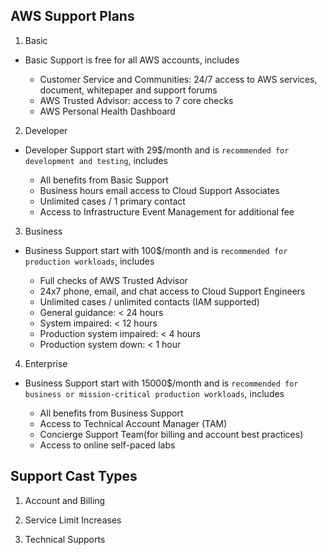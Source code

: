 ## AWS Support Plans

1. Basic

- Basic Support is free for all AWS accounts, includes

  - Customer Service and Communities: 24/7 access to AWS services, document, whitepaper and support forums
  - AWS Trusted Advisor: access to 7 core checks
  - AWS Personal Health Dashboard

2. Developer

- Developer Support start with 29$/month and is `recommended for development and testing`, includes

  - All benefits from Basic Support
  - Business hours email access to Cloud Support Associates
  - Unlimited cases / 1 primary contact
  - Access to Infrastructure Event Management for additional fee

3. Business

- Business Support start with 100$/month and is `recommended for production workloads`, includes

  - Full checks of AWS Trusted Advisor
  - 24x7 phone, email, and chat access to Cloud Support Engineers
  - Unlimited cases / unlimited contacts (IAM supported)
  - General guidance: < 24 hours
  - System impaired: < 12 hours
  - Production system impaired: < 4 hours
  - Production system down: < 1 hour

4. Enterprise

- Business Support start with 15000$/month and is `recommended for business or mission-critical production workloads`, includes

  - All benefits from Business Support
  - Access to Technical Account Manager (TAM)
  - Concierge Support Team(for billing and account best practices)
  - Access to online self-paced labs

## Support Cast Types

1. Account and Billing

2. Service Limit Increases

3. Technical Supports
